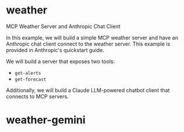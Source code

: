 # weather

MCP Weather Server and Anthropic Chat Client

In this example, we will build a simple MCP weather server and have an Anthropic chat client connect to the weather server. This example is provided in Anthropic's quickstart guide. 

We will build a server that exposes two tools:
- `get-alerts`
- `get-forecast`

Additionally, we will build a Claude LLM-powered chatbot client that connects to MCP servers.

# weather-gemini


